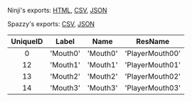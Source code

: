 Ninji's exports: [HTML](https://wuffs.org/acnh/bcsv_150/html/CharaMakeMouthTypeParam.html), [CSV](https://wuffs.org/acnh/bcsv_150/csv/CharaMakeMouthTypeParam.csv), [JSON](https://wuffs.org/acnh/bcsv_150/json/CharaMakeMouthTypeParam.json)

Spazzy's exports: [CSV](https://github.com/McSpazzy/acnh-csv/blob/master/CharaMakeMouthTypeParam.csv), [JSON](https://github.com/McSpazzy/acnh-json/blob/master/CharaMakeMouthTypeParam.json)

| UniqueID | Label | Name | ResName |
|:--:|:--:|:--:|:--:|
| 0 | 'Mouth0' | 'Mouth0' | 'PlayerMouth00' | 
| 12 | 'Mouth1' | 'Mouth1' | 'PlayerMouth01' | 
| 13 | 'Mouth2' | 'Mouth2' | 'PlayerMouth02' | 
| 14 | 'Mouth3' | 'Mouth3' | 'PlayerMouth03' | 
